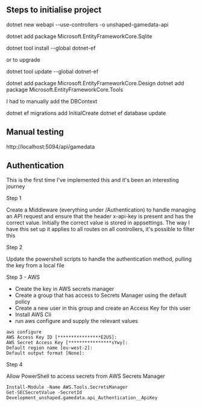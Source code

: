 ## Steps to initialise project

dotnet new webapi --use-controllers -o unshaped-gamedata-api

dotnet add package Microsoft.EntityFrameworkCore.Sqlite

dotnet tool install --global dotnet-ef

or to upgrade

dotnet tool update --global dotnet-ef

dotnet add package Microsoft.EntityFrameworkCore.Design
dotnet add package Microsoft.EntityFrameworkCore.Tools

I had to manually add the DBContext

dotnet ef migrations add InitialCreate
dotnet ef database update

## Manual testing
http://localhost:5094/api/gamedata

## Authentication

This is the first time I've implemented this and it's been an interesting journey

Step 1

Create a Middleware (everything under /Authentication) to handle managing an API request
and ensure that the header x-api-key is present and has the correct value. Initially the correct
value is stored in appsettings. The way I have this set up it applies to all routes on all controllers,
it's possible to filter this

Step 2

Update the powershell scripts to handle the authentication method, pulling the key from a local
file

Step 3 - AWS

- Create the key in AWS secrets manager
- Create a group that has access to Secrets Manager using the default policy
- Create a new user in this group and create an Access Key for this user
- Install AWS Cli
- run aws configure and supply the relevant values

```
aws configure
AWS Access Key ID [****************E2U5]: 
AWS Secret Access Key [****************sYwy]: 
Default region name [eu-west-2]:
Default output format [None]:
```
Step 4 

Allow PowerShell to access secrets from AWS Secrets Manager

```
Install-Module -Name AWS.Tools.SecretsManager
Get-SECSecretValue -SecretId Development_unshaped.gamedata.api_Authentication__ApiKey
```
